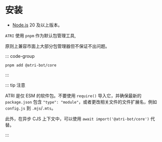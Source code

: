 # 安装

- [Node.js](https://nodejs.org/) 20 及以上版本。

`ATRI` 使用 `pnpm` 作为默认包管理工具,

原则上兼容市面上大部分包管理器但不保证不出问题。

::: code-group

```sh [pnpm]
pnpm add @atri-bot/core
```

:::

::: tip 注意

ATRI 是仅 ESM 的软件包。不要使用 `require()` 导入它，并确保最新的 `package.json` 包含 `"type": "module"`，或者更改相关文件的文件扩展名，例如 `config.js` 到 `.mjs`/`.mts`。

此外，在异步 CJS 上下文中，可以使用 `await import('@atri-bot/core')` 代替。

:::
